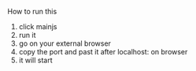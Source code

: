 How to run this

1. click mainjs
2. run it
3. go on your external browser
4. copy the port and past it after localhost: on browser
5. it will start